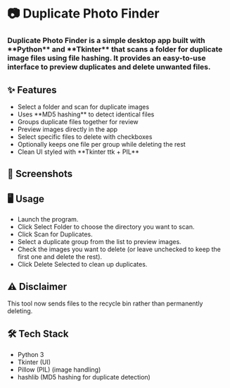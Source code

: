 
<h1>📷 Duplicate Photo Finder</h1>

<h3>Duplicate Photo Finder is a simple desktop app built with **Python** and **Tkinter** that scans a folder for duplicate image files using file hashing. It provides an easy-to-use interface to preview duplicates and delete unwanted files.</h2>

<h2>✨ Features</h2>
   <ul>
      <li>Select a folder and scan for duplicate images</li>
      <li>Uses **MD5 hashing** to detect identical files</li>
      <li>Groups duplicate files together for review</li>
      <li>Preview images directly in the app</li>
      <li>Select specific files to delete with checkboxes</li>
      <li>Optionally keeps one file per group while deleting the rest</li>
      <li>Clean UI styled with **Tkinter ttk + PIL**</li>
   </ul>

<h2>📸 Screenshots</h2>

<a href="https://github.com/patricktrahan/DuplicatePhotoFinder/blob/main/media/Duplicate%20photo%20finder%20screenshot%20001.jpg"></a>

<h2>🖥️ Usage</h2>
   <ul>
      <li>Launch the program.</li>
      <li>Click Select Folder to choose the directory you want to scan.</li>
      <li>Click Scan for Duplicates.</li>
      <li>Select a duplicate group from the list to preview images.</li>
      <li>Check the images you want to delete (or leave unchecked to keep the first one and delete the rest).</li>
      <li>Click Delete Selected to clean up duplicates.</li>
   </ul>

<h2>⚠️ Disclaimer</h2>
   <p>This tool now sends files to the recycle bin rather than permanently deleting.</p>

<h2>🛠️ Tech Stack</h2>
   <ul>
      <li>Python 3</li>
      <li>Tkinter (UI)</li>
      <li>Pillow (PIL) (image handling)</li>
      <li>hashlib (MD5 hashing for duplicate detection)</li>
   </ul>
